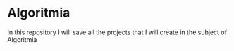 # Algoritmia

In this repository I will save all the projects that I will create in the subject of Algoritmia